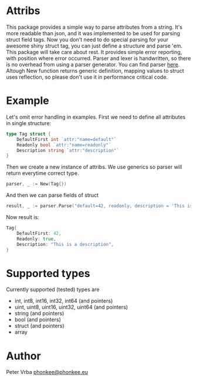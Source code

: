 # Attribs

This package provides a simple way to parse attributes from a string.
It's more readable than json, and it was implemented to be used for parsing
struct field tags.
Now you don't need to do special parsing for your awesome shiny struct tag, you can
just define a structure and parse 'em.
This package will take care about rest. It provides simple error reporting, with position where
error occurred.
Parser and lexer is handwritten, so there is no overhead from using a parser generator.
You can find parser [here](parser/).
Altough New function returns generic definition, mapping values to struct uses reflection, so please don't use it in performance critical code.

# Example

Let's omit error handling in examples. First we need to define all attributes in single structure:
```go
type Tag struct {
    DefaultFirst int `attr:"name=default"`
    Readonly bool `attr:"name=readonly"`
    Description string `attr:"description"`
}
```

Then we create a new instance of attribs. We use generics so parser will return everytime
correct type.

```go
parser, _ := New(Tag{})
```

And then we can parse fields of struct

```go
result, _ := parser.Parse("default=42, readonly, description = 'This is a description'")
```

Now result is:

```go
Tag{
    DefaultFirst: 42,
    Readonly: true,
    Description: "This is a description",
}
```

# Supported types

Currently supported (tested) types are

- int, int8, int16, int32, int64 (and pointers)
- uint, uint8, uint16, uint32, uint64  (and pointers)
- string  (and pointers)
- bool  (and pointers)
- struct  (and pointers)
- array

# Author

Peter Vrba <phonkee@phonkee.eu>

